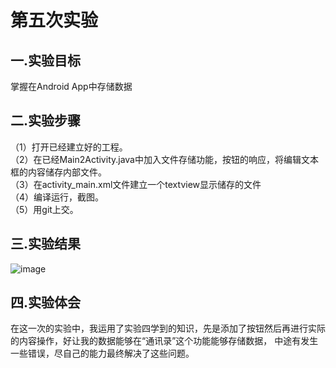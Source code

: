# 第五次实验

## 一.实验目标
掌握在Android App中存储数据

## 二.实验步骤
（1）打开已经建立好的工程。<br/>
（2）在已经Main2Activity.java中加入文件存储功能，按钮的响应，将编辑文本框的内容储存内部文件。<br/>
（3）在activity_main.xml文件建立一个textview显示储存的文件<br/>
（4）编译运行，截图。<br/>
（5）用git上交。<br/>

## 三.实验结果
![image](https://github.com/1614080902411/android-labs-2018/blob/master/soft1614080902411/Main2Activity.PNG)

## 四.实验体会
在这一次的实验中，我运用了实验四学到的知识，先是添加了按钮然后再进行实际的内容操作，好让我的数据能够在“通讯录”这个功能能够存储数据，
中途有发生一些错误，尽自己的能力最终解决了这些问题。
